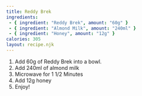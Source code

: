 ```yaml
---
title: Reddy Brek
ingredients:
 - { ingredient: "Reddy Brek", amount: "60g" }
 - { ingredient: "Almond Milk", amount: "240ml" }
 - { ingredient: "Honey", amount: "12g" }
calories: 305
layout: recipe.njk
---
```


1. Add 60g of Reddy Brek into a bowl.
2. Add 240ml of almond milk
3. Microwave for 1 1/2 Minutes
4. Add 12g honey
5. Enjoy!
